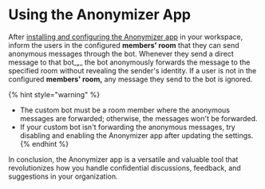 # Using the Anonymizer App

After [installing and configuring the Anonymizer app](./) in your workspace, inform the users in the configured **members' room** that they can send anonymous messages through the bot. Whenever they send a direct message to that bot_**,**_ the bot anonymously forwards the message to the specified room without revealing the sender's identity. If a user is not in the configured **members' room,** any message they send to the bot is ignored.&#x20;

{% hint style="warning" %}
* The custom bot must be a room member where the anonymous messages are forwarded; otherwise, the messages won't be forwarded.
* If your custom bot isn't forwarding the anonymous messages, try disabling and enabling the Anonymizer app after updating the settings.
{% endhint %}

In conclusion, the Anonymizer app is a versatile and valuable tool that revolutionizes how you handle confidential discussions, feedback, and suggestions in your organization.
